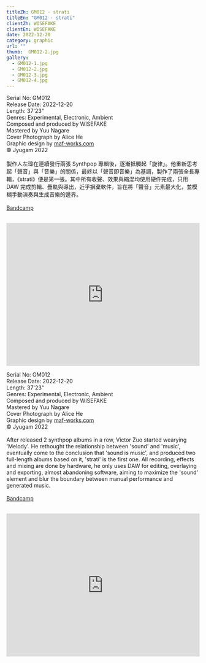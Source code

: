 ```yaml
---
titleZh: GM012 · strati
titleEn: "GM012 · strati"
clientZh: WISEFAKE
clientEn: WISEFAKE
date: 2022-12-20
category: graphic
url: ""
thumb:  GM012-2.jpg
gallery:
  - GM012-1.jpg
  - GM012-2.jpg
  - GM012-3.jpg
  - GM012-4.jpg
---
```


Serial No: GM012<br>
Release Date: 2022-12-20<br>
Length: 37'23"<br>
Genres: Experimental, Electronic, Ambient<br>
Composed and produced by WISEFAKE<br>
Mastered by Yuu Nagare<br>
Cover Photograph by Alice He<br>
Graphic design by [maf-works.com](https://maf-works.com)<br>
© Jyugam 2022
<br><br>
製作人左瑋在連續發行兩張 Synthpop 專輯後，逐漸抵觸起「旋律」。他重新思考起「聲音」與「音樂」的關係，最終以「聲音即音樂」為基調，製作了兩張全長專輯，《strati》便是第一張。其中所有收聲、效果與縮混均使用硬件完成，只用 DAW 完成剪輯、疊軌與導出，近乎摒棄軟件，旨在將「聲音」元素最大化，並模糊手動演奏與生成音樂的邊界。 
<br><br>
[Bandcamp](https://jyugam.bandcamp.com/album/strati)
<br><br>
<iframe style="border: 0; width: 100%; height: 373px;" src="https://bandcamp.com/EmbeddedPlayer/album=463662805/size=large/bgcol=ffffff/linkcol=333333/artwork=none/transparent=true/" seamless><a href="https://jyugam.bandcamp.com/album/strati">strati by WISEFAKE</a></iframe>

<!-- lang -->

Serial No: GM012<br>
Release Date: 2022-12-20<br>
Length: 37'23"<br>
Genres: Experimental, Electronic, Ambient<br>
Composed and produced by WISEFAKE<br>
Mastered by Yuu Nagare<br>
Cover Photograph by Alice He<br>
Graphic design by [maf-works.com](https://maf-works.com)<br>
© Jyugam 2022
<br><br>
After released 2 synthpop albums in a row, Victor Zuo started wearying 'Melody'. He rethought the relationship between 'sound' and 'music', eventually come to the conclusion that 'sound is music', and produced two full-length albums based on it, 'strati' is the first one. All recording, effects and mixing are done by hardware, he only uses DAW for editing, overlaying and exporting, almost abandoning software, aiming to maximize the 'sound' element and blur the boundary between manual performance and generated music.
<br><br>
[Bandcamp](https://jyugam.bandcamp.com/album/strati)
<br><br>
<iframe style="border: 0; width: 100%; height: 373px;" src="https://bandcamp.com/EmbeddedPlayer/album=463662805/size=large/bgcol=ffffff/linkcol=333333/artwork=none/transparent=true/" seamless><a href="https://jyugam.bandcamp.com/album/strati">strati by WISEFAKE</a></iframe>